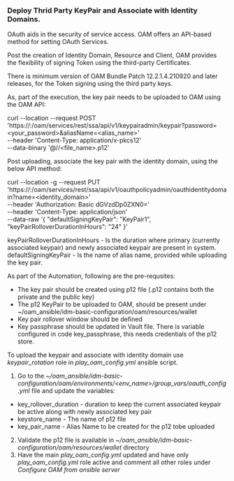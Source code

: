 ### Deploy Thrid Party KeyPair and Associate with Identity Domains.

OAuth aids in the security of service access. OAM offers an API-based method for setting OAuth Services.

Post the creation of Identity Domain, Resource and Client, OAM provides the flexibility of signing Token using the third-party Certificates.

There is minimum version of OAM Bundle Patch 12.2.1.4.210920 and later releases, for the Token signing using the third party keys.

As, part of the execution, the key pair needs to be uploaded to OAM using the OAM API:

curl --location --request POST 'https://<admin-host>:<admin-port>/oam/services/rest/ssa/api/v1/keypairadmin/keypair?password=<your_password>&aliasName=<alias_name>' \
--header 'Content-Type: application/x-pkcs12' \
--data-binary '@/<location>/<file_name>.p12'

Post uploading, associate the key pair with the identity domain, using the below API method:

curl --location -g --request PUT 'https://<admin-host>:<admin-port>/oam/services/rest/ssa/api/v1/oauthpolicyadmin/oauthidentitydomain?name=<identity_domain>' \
--header 'Authorization: Basic dGVzdDp0ZXN0=' \
--header 'Content-Type: application/json' \
--data-raw '{
    "defaultSigningKeyPair": "KeyPair1",
    "keyPairRolloverDurationInHours": "24"
}'

keyPairRolloverDurationInHours - Is the duration where primary (currently associated keypair) and newly associated keypair are present in system.
defaultSigningKeyPair - Is the name of alias name, provided while uploading the key pair.

As part of the Automation, following are the pre-requsites:
- The key pair should be created using p12 file (.p12 contains both the private and the public key)
- The p12 KeyPair to be uploaded to OAM, should be present under ~/oam_ansible/idm-basic-configuration/oam/resources/wallet
- Key pair rollover window should be defined
- Key passphrase should be updated in Vault file. There is variable configured in code key_passphrase, this needs credentials of the p12 store.

To upload the keypair and associate with identity domain use *keypair_rotation* role in *play_oam_config.yml* ansible script.

1. Go to the *~/oam_ansible/idm-basic-configuration/oam/environments/<env_name>/group_vars/oauth_config.yml* file and update the variables:
- key_rollover_duration - duration to keep the current associated keypair be active along with newly associated key pair
- keystore_name - The name of p12 file
- key_pair_name - Alias Name to be created for the p12 tobe uploaded
2. Validate the p12 file is available in *~/oam_ansible/idm-basic-configuration/oam/resources/wallet* directory
3. Have the main *play_oam_config.yml* updated and have only *play_oam_config.yml* role active and comment all other roles under *Configure OAM from ansible server*
